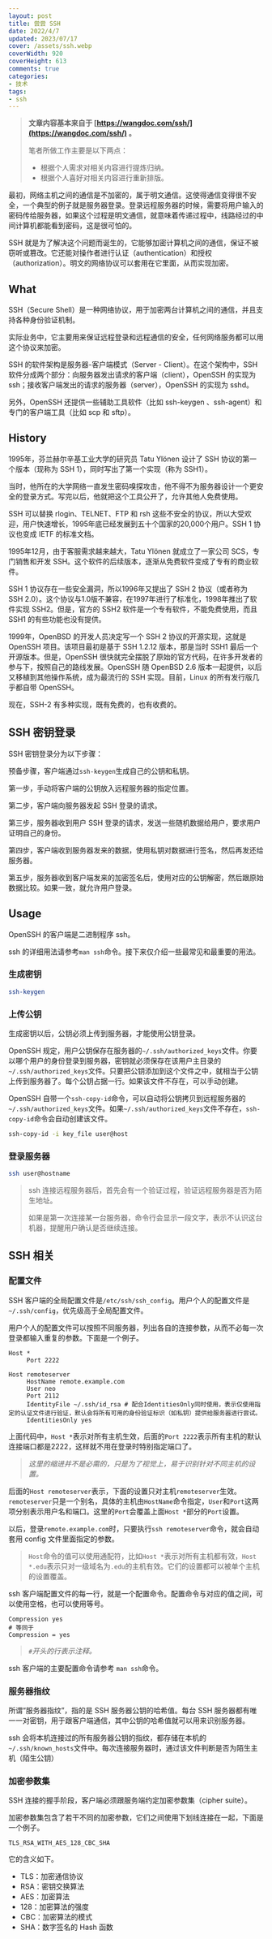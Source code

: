 ```yaml
---
layout: post
title: 尝尝 SSH
date: 2022/4/7
updated: 2023/07/17
cover: /assets/ssh.webp
coverWidth: 920
coverHeight: 613
comments: true
categories: 
- 技术
tags:
- ssh
---
```


> **文章内容基本来自于 [https://wangdoc.com/ssh/](https://wangdoc.com/ssh/) 。**
> 
>  笔者所做工作主要是以下两点：
>  - 根据个人需求对相关内容进行提炼归纳。
>  - 根据个人喜好对相关内容进行重新排版。

最初，网络主机之间的通信是不加密的，属于明文通信。这使得通信变得很不安全，一个典型的例子就是服务器登录。登录远程服务器的时候，需要将用户输入的密码传给服务器，如果这个过程是明文通信，就意味着传递过程中，线路经过的中间计算机都能看到密码，这是很可怕的。

SSH 就是为了解决这个问题而诞生的，它能够加密计算机之间的通信，保证不被窃听或篡改。它还能对操作者进行认证（authentication）和授权（authorization）。明文的网络协议可以套用在它里面，从而实现加密。

## What
SSH（Secure Shell）是一种网络协议，用于加密两台计算机之间的通信，并且支持各种身份验证机制。

实际业务中，它主要用来保证远程登录和远程通信的安全，任何网络服务都可以用这个协议来加密。

SSH 的软件架构是服务器-客户端模式（Server - Client）。在这个架构中，SSH 软件分成两个部分：向服务器发出请求的客户端（client），OpenSSH 的实现为 ssh；接收客户端发出的请求的服务器（server），OpenSSH 的实现为 sshd。

另外，OpenSSH 还提供一些辅助工具软件（比如 ssh-keygen 、ssh-agent）和专门的客户端工具（比如 scp 和 sftp）。

## History
1995年，芬兰赫尔辛基工业大学的研究员 Tatu Ylönen 设计了 SSH 协议的第一个版本（现称为 SSH 1），同时写出了第一个实现（称为 SSH1）。

当时，他所在的大学网络一直发生密码嗅探攻击，他不得不为服务器设计一个更安全的登录方式。写完以后，他就把这个工具公开了，允许其他人免费使用。

SSH 可以替换 rlogin、TELNET、FTP 和 rsh 这些不安全的协议，所以大受欢迎，用户快速增长，1995年底已经发展到五十个国家的20,000个用户。SSH 1 协议也变成 IETF 的标准文档。

1995年12月，由于客服需求越来越大，Tatu Ylönen 就成立了一家公司 SCS，专门销售和开发 SSH。这个软件的后续版本，逐渐从免费软件变成了专有的商业软件。

SSH 1 协议存在一些安全漏洞，所以1996年又提出了 SSH 2 协议（或者称为 SSH 2.0）。这个协议与1.0版不兼容，在1997年进行了标准化，1998年推出了软件实现 SSH2。但是，官方的 SSH2 软件是一个专有软件，不能免费使用，而且 SSH1 的有些功能也没有提供。

1999年，OpenBSD 的开发人员决定写一个 SSH 2 协议的开源实现，这就是 OpenSSH 项目。该项目最初是基于 SSH 1.2.12 版本，那是当时 SSH1 最后一个开源版本。但是，OpenSSH 很快就完全摆脱了原始的官方代码，在许多开发者的参与下，按照自己的路线发展。OpenSSH 随 OpenBSD 2.6 版本一起提供，以后又移植到其他操作系统，成为最流行的 SSH 实现。目前，Linux 的所有发行版几乎都自带 OpenSSH。

现在，SSH-2 有多种实现，既有免费的，也有收费的。

## SSH 密钥登录
SSH 密钥登录分为以下步骤：

预备步骤，客户端通过`ssh-keygen`生成自己的公钥和私钥。

第一步，手动将客户端的公钥放入远程服务器的指定位置。

第二步，客户端向服务器发起 SSH 登录的请求。

第三步，服务器收到用户 SSH 登录的请求，发送一些随机数据给用户，要求用户证明自己的身份。

第四步，客户端收到服务器发来的数据，使用私钥对数据进行签名，然后再发还给服务器。

第五步，服务器收到客户端发来的加密签名后，使用对应的公钥解密，然后跟原始数据比较。如果一致，就允许用户登录。

## Usage
OpenSSH 的客户端是二进制程序 ssh。

ssh 的详细用法请参考`man ssh`命令。接下来仅介绍一些最常见和最重要的用法。

### 生成密钥
```bash
ssh-keygen
```

### 上传公钥
生成密钥以后，公钥必须上传到服务器，才能使用公钥登录。

OpenSSH 规定，用户公钥保存在服务器的`~/.ssh/authorized_keys`文件。你要以哪个用户的身份登录到服务器，密钥就必须保存在该用户主目录的`~/.ssh/authorized_keys`文件。只要把公钥添加到这个文件之中，就相当于公钥上传到服务器了。每个公钥占据一行。如果该文件不存在，可以手动创建。

OpenSSH 自带一个`ssh-copy-id`命令，可以自动将公钥拷贝到远程服务器的`~/.ssh/authorized_keys`文件。如果`~/.ssh/authorized_keys`文件不存在，`ssh-copy-id`命令会自动创建该文件。
```bash
ssh-copy-id -i key_file user@host
```

### 登录服务器
```bash
ssh user@hostname
```
> ssh 连接远程服务器后，首先会有一个验证过程，验证远程服务器是否为陌生地址。
> 
> 如果是第一次连接某一台服务器，命令行会显示一段文字，表示不认识这台机器，提醒用户确认是否继续连接。

## SSH 相关
### 配置文件
SSH 客户端的全局配置文件是`/etc/ssh/ssh_config`。用户个人的配置文件是`~/.ssh/config`，优先级高于全局配置文件。

用户个人的配置文件可以按照不同服务器，列出各自的连接参数，从而不必每一次登录都输入重复的参数。下面是一个例子。

```plain
Host *
     Port 2222

Host remoteserver
     HostName remote.example.com
     User neo
     Port 2112
     IdentityFile ~/.ssh/id_rsa # 配合IdentitiesOnly同时使用，表示仅使用指定的认证文件进行验证，默认会将所有可用的身份验证标识（如私钥）提供给服务器进行尝试。
     IdentitiesOnly yes
```

上面代码中，`Host *`表示对所有主机生效，后面的`Port 2222`表示所有主机的默认连接端口都是2222，这样就不用在登录时特别指定端口了。
> _这里的缩进并不是必需的，只是为了视觉上，易于识别针对不同主机的设置。_

后面的`Host remoteserver`表示，下面的设置只对主机`remoteserver`生效。`remoteserver`只是一个别名，具体的主机由`HostName`命令指定，`User`和`Port`这两项分别表示用户名和端口。这里的`Port`会覆盖上面`Host *`部分的`Port`设置。

以后，登录`remote.example.com`时，只要执行`ssh remoteserver`命令，就会自动套用 config 文件里面指定的参数。

> `Host`命令的值可以使用通配符，比如`Host *`表示对所有主机都有效，`Host *.edu`表示只对一级域名为`.edu`的主机有效。它们的设置都可以被单个主机的设置覆盖。

ssh 客户端配置文件的每一行，就是一个配置命令。配置命令与对应的值之间，可以使用空格，也可以使用等号。

```plain
Compression yes
# 等同于
Compression = yes
```

> _`#`开头的行表示注释。_

ssh 客户端的主要配置命令请参考 `man ssh`命令。

### 服务器指纹

所谓“服务器指纹”，指的是 SSH 服务器公钥的哈希值。每台 SSH 服务器都有唯一一对密钥，用于跟客户端通信，其中公钥的哈希值就可以用来识别服务器。

ssh 会将本机连接过的所有服务器公钥的指纹，都存储在本机的`~/.ssh/known_hosts`文件中。每次连接服务器时，通过该文件判断是否为陌生主机（陌生公钥）

### 加密参数集
SSH 连接的握手阶段，客户端必须跟服务端约定加密参数集（cipher suite）。

加密参数集包含了若干不同的加密参数，它们之间使用下划线连接在一起，下面是一个例子。

```plain
TLS_RSA_WITH_AES_128_CBC_SHA
```

它的含义如下。
-   TLS：加密通信协议
-   RSA：密钥交换算法
-   AES：加密算法
-   128：加密算法的强度
-   CBC：加密算法的模式
-   SHA：数字签名的 Hash 函数

